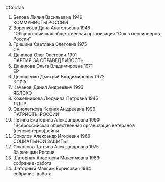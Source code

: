 #Состав
1. Белова Лилия Васильевна 1949   
    КОММУНИСТЫ РОССИИ
2. Воронкова Дина Анатольевна 1948   
    "Общероссийская общественная организация "Союз пенсионеров России"
3. Гришина Светлана Олеговна 1975   
    СР
4. Данилов Олег Олегович 1991   
    ПАРТИЯ ЗА СПРАВЕДЛИВОСТЬ
5. Данилова Ольга Владимировна 1971   
    ЕР
6. Денишенко Дмитрий Владимирович 1972   
    КПРФ
7. Качанов Данил Андреевич 1993   
    ЯБЛОКО
8. Кожевникова Людмила Петровна 1945   
    ЛДПР
9. Однолеткова Ксения Андреевна 1990   
    ПАТРИОТЫ РОССИИ
10. Петина Екатерина Александровна 1990   
    "Всероссийская общественная организация ветеранов (пенсионеров)войны
11. Соколов Александр Игоревич 1960   
    СОЦИАЛЬНОЙ ЗАЩИТЫ
12. Соколова Татьяна Александровна 1975   
    За женщин России
13. Шаторная Анастасия Максимовна 1989   
    собрание-работа
14. Шаторный Максим Борисович 1964   
    собрание-работа
